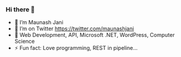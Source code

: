 ### Hi there 👋

- 🔭 I’m Maunash Jani
- 🤔 I’m on Twitter https://twitter.com/maunashjani
- 💬 Web Development, API, Microsoft .NET, WordPress, Computer Science
- ⚡ Fun fact: Love programming, REST in pipeline...
